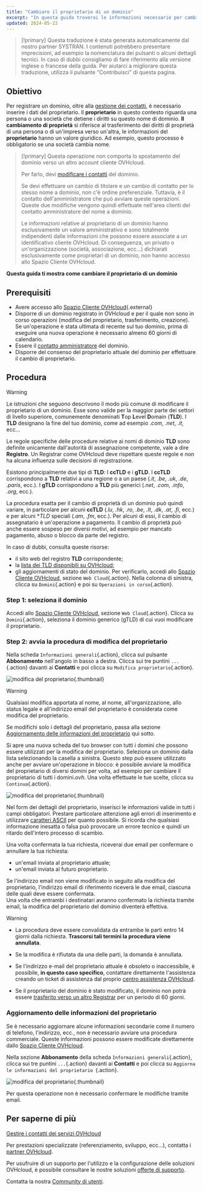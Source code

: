 ```yaml
---
title: "Cambiare il proprietario di un dominio"
excerpt: "In questa guida troverai le informazioni necessarie per cambiare il proprietario di un dominio"
updated: 2024-05-22
---
```


> [!primary]
> Questa traduzione è stata generata automaticamente dal nostro partner SYSTRAN. I contenuti potrebbero presentare imprecisioni, ad esempio la nomenclatura dei pulsanti o alcuni dettagli tecnici. In caso di dubbi consigliamo di fare riferimento alla versione inglese o francese della guida. Per aiutarci a migliorare questa traduzione, utilizza il pulsante "Contribuisci" di questa pagina.
>

## Obiettivo

Per registrare un dominio, oltre alla [gestione dei contatti](/pages/account_and_service_management/account_information/managing_contacts), è necessario inserire i dati del proprietario. Il **proprietario** in questo contesto riguarda una persona o una società che detiene i diritti su questo nome di dominio. **Il cambiamento di proprietà** si riferisce al trasferimento dei diritti di proprietà di una persona o di un'impresa verso un'altra, le informazioni del **proprietario** hanno un valore giuridico. Ad esempio, questo processo è obbligatorio se una società cambia nome.

> [!primary]
>Questa operazione non comporta lo spostamento del dominio verso un altro account cliente OVHcloud.
>
>Per farlo, devi [modificare i contatti](/pages/account_and_service_management/account_information/managing_contacts) del dominio.
>
> Se devi effettuare un cambio di titolare e un cambio di contatto per lo stesso nome a dominio, non c'è ordine preferenziale. Tuttavia, è il contatto dell'amministratore che può avviare queste operazioni. Queste due modifiche vengono quindi effettuate nell'area clienti del contatto amministratore del nome a dominio.
>
> Le informazioni relative al proprietario di un dominio hanno esclusivamente un valore amministrativo e sono totalmente indipendenti dalle informazioni che possono essere associate a un identificativo cliente OVHcloud. Di conseguenza, un privato o un'organizzazione (società, associazione, ecc...) dichiarati esclusivamente come proprietari di un dominio, non hanno accesso allo Spazio Cliente OVHcloud.
>

**Questa guida ti mostra come cambiare il proprietario di un dominio**

## Prerequisiti

- Avere accesso allo [Spazio Cliente OVHcloud](/links/manager){.external}
- Disporre di un dominio registrato in OVHcloud e per il quale non sono in corso operazioni (modifica del proprietario, trasferimento, creazione). Se un'operazione è stata ultimata di recente sul tuo dominio, prima di eseguire una nuova operazione è necessario almeno 60 giorni di calendario.
- Essere il [contatto amministratore](/pages/account_and_service_management/account_information/managing_contacts) del dominio.
- Disporre del consenso del proprietario attuale del dominio per effettuare il cambio di proprietario.

## Procedura

> [!warning]
>
> Le istruzioni che seguono descrivono il modo più comune di modificare il proprietario di un dominio. Esse sono valide per la maggior parte dei settori di livello superiore, comunemente denominati **T**op **L**evel **D**omain (**TLD**). 
>I **TLD** designano la fine del tuo dominio, come ad esempio *.com*, *.net*, *.it*, ecc...
>
> Le regole specifiche delle procedure relative ai nomi di dominio **TLD** sono definite unicamente dall'autorità di assegnazione competente, vale a dire **Registro**. Un Registrar come OVHcloud deve rispettare queste regole e non ha alcuna influenza sulle decisioni di registrazione.
>
> Esistono principalmente due tipi di **TLD**: I **ccTLD** e i **gTLD**. I **ccTLD** corrispondono a **TLD** relativi a una regione o a un paese (*.it*, *.be*, *.uk*, *.de*, *.paris*, ecc.). I **gTLD** corrispondono a **TLD** più generici (*.net*, *.com*, *.info*, *.org*, ecc.).
>
> La procedura esatta per il cambio di proprietà di un dominio può quindi variare, in particolare per alcuni **ccTLD** (*.lu*, *.hk*, *.ro*, *.be*, *.lt*, *.dk*, *.at*, *.fi*, ecc.) e per alcuni **TLD* speciali (*.am*, *.fm*, ecc.). Per alcuni di essi, il cambio di assegnatario è un'operazione a pagamento. Il cambio di proprietà può anche essere sospeso per diversi motivi, ad esempio per mancato pagamento, abuso o blocco da parte del registro. 
>
> In caso di dubbi, consulta queste risorse:
>
> - il sito web del registro **TLD** corrispondente;
> - la [lista dei TLD disponibili su OVHcloud](/links/web/domains-tld);
> - gli aggiornamenti di stato del dominio. Per verificarlo, accedi allo [Spazio Cliente OVHcloud](/links/manager), sezione `Web Cloud`{.action}. Nella colonna di sinistra, clicca su `Domini`{.action} e poi su `Operazioni in corso`{.action}.
>

### Step 1: seleziona il dominio

Accedi allo [Spazio Cliente OVHcloud](/links/manager), sezione `Web Cloud`{.action}. Clicca su `Domini`{.action}, seleziona il dominio generico (gTLD) di cui vuoi modificare il proprietario.

### Step 2: avvia la procedura di modifica del proprietario

Nella scheda `Informazioni generali`{.action}, clicca sul pulsante **Abbonamento** nell'angolo in basso a destra. Clicca sui tre puntini `...`{.action} davanti ai **Contatti** e poi clicca su `Modifica proprietario`{.action}.

![modifica del proprietario](/pages/assets/screens/control_panel/product-selection/web-cloud/domain-dns/general-information/change-owner.png){.thumbnail}

> [!warning]
>
> Qualsiasi modifica apportata al nome, al nome, all'organizzazione, allo status legale e all'indirizzo email del proprietario è considerata come modifica del proprietario.
>
> Se modifichi solo i dettagli del proprietario, passa alla sezione [Aggiornamento delle informazioni del proprietario](#updateownerinformation) qui sotto.
>

Si apre una nuova scheda del tuo browser con tutti i domini che possono essere utilizzati per la modifica del proprietario. Seleziona un dominio dalla lista selezionando la casella a sinistra. Questo step può essere utilizzato anche per avviare un'operazione in blocco: è possibile avviare la modifica del proprietario di diversi domini per volta, ad esempio per cambiare il proprietario di tutti i domini.*ovh*. Una volta effettuate le tue scelte, clicca su `Continua`{.action}.

![modifica del proprietario](/pages/assets/screens/control_panel/product-selection/web-cloud/domain-dns/general-information/available-domains.png){.thumbnail}

Nel form dei dettagli del proprietario, inserisci le informazioni valide in tutti i campi obbligatori. Prestare particolare attenzione agli errori di inserimento e utilizzare [caratteri ASCII](http://facweb.cs.depaul.edu/sjost/it212/documents/ascii-pr.htm) per quanto possibile. Si ricorda che qualsiasi informazione inesatta o falsa può provocare un errore tecnico e quindi un ritardo dell'intero processo di scambio.

Una volta confermata la tua richiesta, riceverai due email per confermare o annullare la tua richiesta:

- un'email inviata al proprietario attuale;
- un'email inviata al futuro proprietario.

Se l'indirizzo email non viene modificato in seguito alla modifica del proprietario, l'indirizzo email di riferimento riceverà le due email, ciascuna delle quali deve essere confermata.
<br>Una volta che entrambi i destinatari avranno confermato la richiesta tramite email, la modifica del proprietario del dominio diventerà effettiva.

> [!warning]
>
> - La procedura deve essere convalidata da entrambe le parti entro 14 giorni dalla richiesta. **Trascorsi tali termini la procedura viene annullata**.
>
> - Se la modifica è rifiutata da una delle parti, la domanda è annullata.
>
> - Se l'indirizzo e-mail del proprietario attuale è obsoleto o inaccessibile, è possibile, **in questo caso specifico**, contattare direttamente l'assistenza creando un ticket di assistenza dal proprio [centro assistenza OVHcloud](https://help.ovhcloud.com/csm?id=csm_get_help).
>
> - Se il proprietario del dominio è stato modificato, il dominio non potrà essere [trasferito verso un altro Registrar](/pages/web_cloud/domains/transfer_outgoing_domain) per un periodo di 60 giorni.

### Aggiornamento delle informazioni del proprietario <a name="updateownerinformation"></a>

Se è necessario aggiornare alcune informazioni secondarie come il numero di telefono, l'indirizzo, ecc., non è necessario avviare una procedura commerciale. Queste informazioni possono essere modificate direttamente dallo [Spazio Cliente OVHcloud](/links/manager).

Nella sezione **Abbonamento** della scheda `Informazioni generali`{.action}, clicca sui tre puntini `...`{.action} davanti ai **Contatti** e poi clicca su `Aggiorna le informazioni del proprietario `{.action}.

![modifica del proprietario](/pages/assets/screens/control_panel/product-selection/web-cloud/domain-dns/general-information/refresh-holder-information.png){.thumbnail}

Per questa operazione non è necessario confermare le modifiche tramite email.

## Per saperne di più

[Gestire i contatti dei servizi OVHcloud](/pages/account_and_service_management/account_information/managing_contacts)

Per prestazioni specializzate (referenziamento, sviluppo, ecc...), contatta i [partner OVHcloud](/links/partner).

Per usufruire di un supporto per l'utilizzo e la configurazione delle soluzioni OVHcloud, è possibile consultare le nostre soluzioni [offerte di supporto](/links/support).

Contatta la nostra [Community di utenti](/links/community).